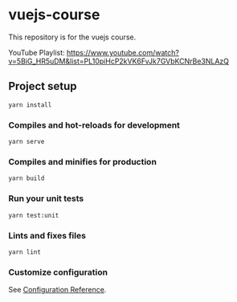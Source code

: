 # vuejs-course

This repository is for the vuejs course.

YouTube Playlist: https://www.youtube.com/watch?v=5BiG_HR5uDM&list=PL10piHcP2kVK6FvJk7GVbKCNrBe3NLAzQ

## Project setup
```
yarn install
```

### Compiles and hot-reloads for development
```
yarn serve
```

### Compiles and minifies for production
```
yarn build
```

### Run your unit tests
```
yarn test:unit
```

### Lints and fixes files
```
yarn lint
```

### Customize configuration
See [Configuration Reference](https://cli.vuejs.org/config/).
